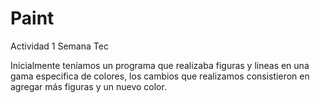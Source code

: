 # Paint
Actividad 1 Semana Tec

Inicialmente teníamos un programa que realizaba figuras y lineas
en una gama especifica de colores, los cambios que realizamos 
consistieron en agregar más figuras y un nuevo color.

